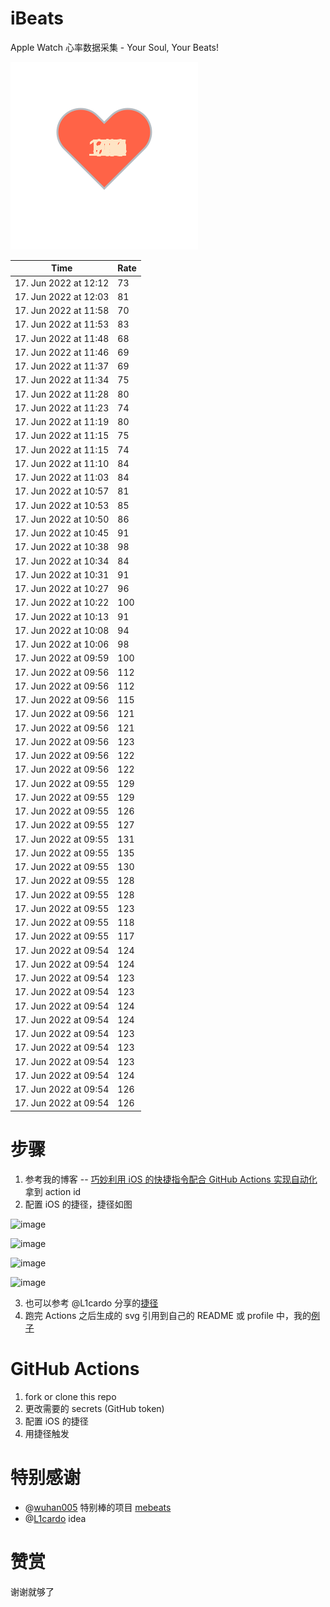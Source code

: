 # iBeats
Apple Watch 心率数据采集 - Your Soul, Your Beats!

![](./files/heart.svg)

<!--START_SECTION:my_heart_rate-->
| Time | Rate | 
 | ---- | ---- | 
| 17. Jun 2022 at 12:12 | 73 |
| 17. Jun 2022 at 12:03 | 81 |
| 17. Jun 2022 at 11:58 | 70 |
| 17. Jun 2022 at 11:53 | 83 |
| 17. Jun 2022 at 11:48 | 68 |
| 17. Jun 2022 at 11:46 | 69 |
| 17. Jun 2022 at 11:37 | 69 |
| 17. Jun 2022 at 11:34 | 75 |
| 17. Jun 2022 at 11:28 | 80 |
| 17. Jun 2022 at 11:23 | 74 |
| 17. Jun 2022 at 11:19 | 80 |
| 17. Jun 2022 at 11:15 | 75 |
| 17. Jun 2022 at 11:15 | 74 |
| 17. Jun 2022 at 11:10 | 84 |
| 17. Jun 2022 at 11:03 | 84 |
| 17. Jun 2022 at 10:57 | 81 |
| 17. Jun 2022 at 10:53 | 85 |
| 17. Jun 2022 at 10:50 | 86 |
| 17. Jun 2022 at 10:45 | 91 |
| 17. Jun 2022 at 10:38 | 98 |
| 17. Jun 2022 at 10:34 | 84 |
| 17. Jun 2022 at 10:31 | 91 |
| 17. Jun 2022 at 10:27 | 96 |
| 17. Jun 2022 at 10:22 | 100 |
| 17. Jun 2022 at 10:13 | 91 |
| 17. Jun 2022 at 10:08 | 94 |
| 17. Jun 2022 at 10:06 | 98 |
| 17. Jun 2022 at 09:59 | 100 |
| 17. Jun 2022 at 09:56 | 112 |
| 17. Jun 2022 at 09:56 | 112 |
| 17. Jun 2022 at 09:56 | 115 |
| 17. Jun 2022 at 09:56 | 121 |
| 17. Jun 2022 at 09:56 | 121 |
| 17. Jun 2022 at 09:56 | 123 |
| 17. Jun 2022 at 09:56 | 122 |
| 17. Jun 2022 at 09:56 | 122 |
| 17. Jun 2022 at 09:55 | 129 |
| 17. Jun 2022 at 09:55 | 129 |
| 17. Jun 2022 at 09:55 | 126 |
| 17. Jun 2022 at 09:55 | 127 |
| 17. Jun 2022 at 09:55 | 131 |
| 17. Jun 2022 at 09:55 | 135 |
| 17. Jun 2022 at 09:55 | 130 |
| 17. Jun 2022 at 09:55 | 128 |
| 17. Jun 2022 at 09:55 | 128 |
| 17. Jun 2022 at 09:55 | 123 |
| 17. Jun 2022 at 09:55 | 118 |
| 17. Jun 2022 at 09:55 | 117 |
| 17. Jun 2022 at 09:54 | 124 |
| 17. Jun 2022 at 09:54 | 124 |
| 17. Jun 2022 at 09:54 | 123 |
| 17. Jun 2022 at 09:54 | 123 |
| 17. Jun 2022 at 09:54 | 124 |
| 17. Jun 2022 at 09:54 | 124 |
| 17. Jun 2022 at 09:54 | 123 |
| 17. Jun 2022 at 09:54 | 123 |
| 17. Jun 2022 at 09:54 | 123 |
| 17. Jun 2022 at 09:54 | 124 |
| 17. Jun 2022 at 09:54 | 126 |
| 17. Jun 2022 at 09:54 | 126 |

<!--END_SECTION:my_heart_rate-->

# 步骤
1. 参考我的博客 -- [巧妙利用 iOS 的快捷指令配合 GitHub Actions 实现自动化](https://github.com/yihong0618/gitblog/issues/198) 拿到 action id
2. 配置 iOS 的捷径，捷径如图

![image](https://user-images.githubusercontent.com/15976103/122154218-0db0b480-ce97-11eb-93bb-5aec07c558dc.png)

![image](https://user-images.githubusercontent.com/15976103/122154236-186b4980-ce97-11eb-8e4b-70551a0391ae.png)

![image](https://user-images.githubusercontent.com/15976103/122154268-2d47dd00-ce97-11eb-902e-3acf292265a9.png)

![image](https://user-images.githubusercontent.com/15976103/122174055-fa144680-ceb4-11eb-9be2-3eb83cd516f7.png)

3. 也可以参考 @L1cardo 分享的[捷径](https://www.icloud.com/shortcuts/6ab6047b459c41ad822ad6b94b1c03d4)
4. 跑完 Actions 之后生成的 svg 引用到自己的 README 或 profile 中，我的[例子](https://github.com/yihong0618) 

# GitHub Actions

1. fork or clone this repo
2. 更改需要的 secrets (GitHub token)
3. 配置 iOS 的捷径
4. 用捷径触发

# 特别感谢
- @[wuhan005](https://github.com/wuhan005) 特别棒的项目 [mebeats](https://github.com/wuhan005/mebeats)
- @[L1cardo](https://github.com/L1cardo) idea

# 赞赏
谢谢就够了
